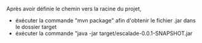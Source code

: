 Après avoir définie le chemin vers la racine du projet,
 - éxécuter la commande "mvn package" afin d'obtenir le fichier .jar dans le dossier target
 - éxécuter la commande "java -jar target/escalade-0.0.1-SNAPSHOT.jar